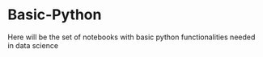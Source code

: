 # Basic-Python
Here will be the set of notebooks with basic python functionalities needed in data science
